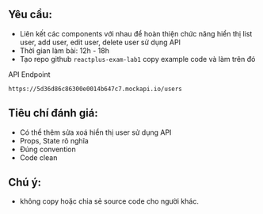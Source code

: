 ## Yêu cầu:
- Liên kết các components với nhau để hoàn thiện chức năng hiển thị list user, add user, edit user, delete user sử dụng API
- Thời gian làm bài: 12h - 18h
- Tạo repo github `reactplus-exam-lab1` copy example code và làm trên đó

API Endpoint 
```text
https://5d36d86c86300e0014b647c7.mockapi.io/users
```

## Tiêu chí đánh giá:
- Có thể thêm sửa xoá hiển thị user sử dụng API
- Props, State rõ nghĩa 
- Đúng convention
- Code clean 

## Chú ý:
- không copy hoặc chia sẻ source code cho người khác.
